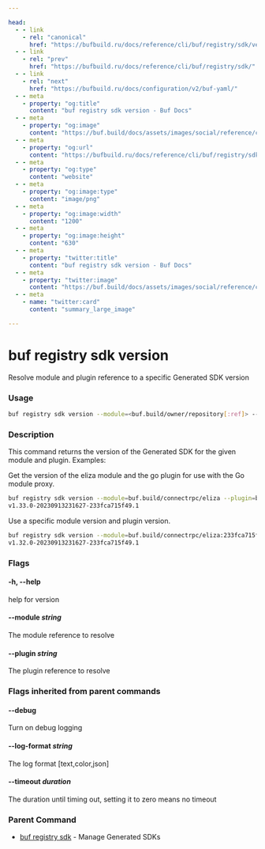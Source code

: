 ```yaml
---

head:
  - - link
    - rel: "canonical"
      href: "https://bufbuild.ru/docs/reference/cli/buf/registry/sdk/version/"
  - - link
    - rel: "prev"
      href: "https://bufbuild.ru/docs/reference/cli/buf/registry/sdk/"
  - - link
    - rel: "next"
      href: "https://bufbuild.ru/docs/configuration/v2/buf-yaml/"
  - - meta
    - property: "og:title"
      content: "buf registry sdk version - Buf Docs"
  - - meta
    - property: "og:image"
      content: "https://buf.build/docs/assets/images/social/reference/cli/buf/registry/sdk/version.png"
  - - meta
    - property: "og:url"
      content: "https://bufbuild.ru/docs/reference/cli/buf/registry/sdk/version/"
  - - meta
    - property: "og:type"
      content: "website"
  - - meta
    - property: "og:image:type"
      content: "image/png"
  - - meta
    - property: "og:image:width"
      content: "1200"
  - - meta
    - property: "og:image:height"
      content: "630"
  - - meta
    - property: "twitter:title"
      content: "buf registry sdk version - Buf Docs"
  - - meta
    - property: "twitter:image"
      content: "https://buf.build/docs/assets/images/social/reference/cli/buf/registry/sdk/version.png"
  - - meta
    - name: "twitter:card"
      content: "summary_large_image"

---
```


# buf registry sdk version

Resolve module and plugin reference to a specific Generated SDK version

### Usage

```sh
buf registry sdk version --module=<buf.build/owner/repository[:ref]> --plugin=<buf.build/owner/plugin[:version]> [flags]
```

### Description

This command returns the version of the Generated SDK for the given module and plugin. Examples:

Get the version of the eliza module and the go plugin for use with the Go module proxy.

```sh
buf registry sdk version --module=buf.build/connectrpc/eliza --plugin=buf.build/protocolbuffers/go
v1.33.0-20230913231627-233fca715f49.1
```

Use a specific module version and plugin version.

```sh
buf registry sdk version --module=buf.build/connectrpc/eliza:233fca715f49425581ec0a1b660be886 --plugin=buf.build/protocolbuffers/go:v1.32.0
v1.32.0-20230913231627-233fca715f49.1
```

### Flags

#### \-h, --help

help for version

#### \--module _string_

The module reference to resolve

#### \--plugin _string_

The plugin reference to resolve

### Flags inherited from parent commands

#### \--debug

Turn on debug logging

#### \--log-format _string_

The log format \[text,color,json\]

#### \--timeout _duration_

The duration until timing out, setting it to zero means no timeout

### Parent Command

- [buf registry sdk](../) - Manage Generated SDKs

